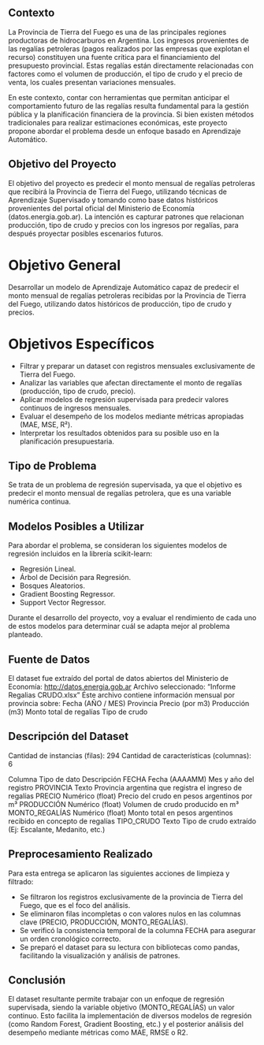 ## Contexto
La Provincia de Tierra del Fuego es una de las principales regiones productoras de hidrocarburos en Argentina. Los ingresos provenientes de las regalías petroleras (pagos realizados por las empresas que explotan el recurso) constituyen una fuente crítica para el financiamiento del presupuesto provincial. Estas regalías están directamente relacionadas con factores como el volumen de producción, el tipo de crudo y el precio de venta, los cuales presentan variaciones mensuales.

En este contexto, contar con herramientas que permitan anticipar el comportamiento futuro de las regalías resulta fundamental para la gestión pública y la planificación financiera de la provincia. Si bien existen métodos tradicionales para realizar estimaciones económicas, este proyecto propone abordar el problema desde un enfoque basado en Aprendizaje Automático.

## Objetivo del Proyecto
El objetivo del proyecto es predecir el monto mensual de regalías petroleras que recibirá la Provincia de Tierra del Fuego, utilizando técnicas de Aprendizaje Supervisado y tomando como base datos históricos provenientes del portal oficial del Ministerio de Economía (datos.energia.gob.ar). La intención es capturar patrones que relacionan producción, tipo de crudo y precios con los ingresos por regalías, para después proyectar posibles escenarios futuros.

# Objetivo General
Desarrollar un modelo de Aprendizaje Automático capaz de predecir el monto mensual de regalías petroleras recibidas por la Provincia de Tierra del Fuego, utilizando datos históricos de producción, tipo de crudo y precios.

# Objetivos Específicos
- Filtrar y preparar un dataset con registros mensuales exclusivamente de Tierra del Fuego.
- Analizar las variables que afectan directamente el monto de regalías (producción, tipo de crudo, precio).
- Aplicar modelos de regresión supervisada para predecir valores continuos de ingresos mensuales.
- Evaluar el desempeño de los modelos mediante métricas apropiadas (MAE, MSE, R²).
- Interpretar los resultados obtenidos para su posible uso en la planificación presupuestaria.

## Tipo de Problema
Se trata de un problema de regresión supervisada, ya que el objetivo es predecir el monto mensual de regalías petrolera, que es una variable numérica continua.

## Modelos Posibles a Utilizar
Para abordar el problema, se consideran los siguientes modelos de regresión incluidos en la librería scikit-learn:
- Regresión Lineal.
- Árbol de Decisión para Regresión.
- Bosques Aleatorios.
- Gradient Boosting Regressor.
- Support Vector Regressor.

Durante el desarrollo del proyecto, voy a evaluar el rendimiento de cada uno de estos modelos para determinar cuál se adapta mejor al problema planteado.

## Fuente de Datos
El dataset fue extraído del portal de datos abiertos del Ministerio de Economía: http://datos.energia.gob.ar
Archivo seleccionado: “Informe Regalias CRUDO.xlsx”
Éste archivo contiene información mensual por provincia sobre:
Fecha (AÑO / MES)
Provincia
Precio (por m3)
Producción (m3)
Monto total de regalías
Tipo de crudo

## Descripción del Dataset
Cantidad de instancias (filas): 294
Cantidad de características (columnas): 6

Columna
Tipo de dato
Descripción
FECHA
Fecha (AAAAMM)
Mes y año del registro
PROVINCIA
Texto
Provincia argentina que registra el ingreso de regalías
PRECIO
Numérico (float)
Precio del crudo en pesos argentinos por m³
PRODUCCIÓN
Numérico (float)
Volumen de crudo producido en m³
MONTO_REGALÍAS
Numérico (float)
Monto total en pesos argentinos recibido en concepto de regalías
TIPO_CRUDO
Texto
Tipo de crudo extraído (Ej: Escalante, Medanito, etc.)


## Preprocesamiento Realizado
Para esta entrega se aplicaron las siguientes acciones de limpieza y filtrado:
- Se filtraron los registros exclusivamente de la provincia de Tierra del Fuego, que es el foco del análisis.
- Se eliminaron filas incompletas o con valores nulos en las columnas clave (PRECIO, PRODUCCIÓN, MONTO_REGALÍAS).
- Se verificó la consistencia temporal de la columna FECHA para asegurar un orden cronológico correcto.
- Se preparó el dataset para su lectura con bibliotecas como pandas, facilitando la visualización y análisis de patrones.

## Conclusión
El dataset resultante permite trabajar con un enfoque de regresión supervisada, siendo la variable objetivo (MONTO_REGALÍAS) un valor continuo. Esto facilita la implementación de diversos modelos de regresión (como Random Forest, Gradient Boosting, etc.) y el posterior análisis del desempeño mediante métricas como MAE, RMSE o R2.

